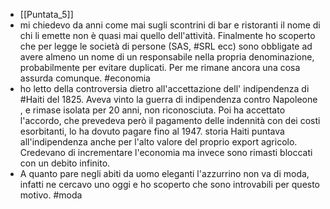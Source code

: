 - [[Puntata_5]]
- mi chiedevo da anni come mai sugli scontrini di bar e ristoranti il nome di chi li emette non è quasi mai quello dell'attività. Finalmente ho scoperto che per legge le società di persone (SAS, #SRL ecc) sono obbligate ad avere almeno un nome di un responsabile nella propria denominazione, probabilmente per evitare duplicati. Per me rimane ancora una cosa assurda comunque. #economia
- ho letto della controversia dietro all'accettazione dell' indipendenza di #Haiti del 1825. Aveva vinto la guerra di indipendenza contro Napoleone , e rimase isolata per 20 anni, non riconosciuta. Poi ha accettato l'accordo, che prevedeva però il pagamento delle indennità con dei costi esorbitanti, lo ha dovuto pagare fino al 1947. storia
  Haiti puntava all'indipendenza anche per l'alto valore del proprio export agricolo. Credevano di incrementare l'economia ma invece sono rimasti bloccati con un debito infinito.
- A quanto pare negli abiti da uomo eleganti l'azzurrino non va di moda, infatti ne cercavo uno oggi e ho scoperto che sono introvabili per questo motivo. #moda